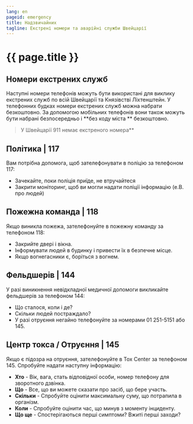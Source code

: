 ```yaml
---
lang: en
pageid: emergency
title: Надзвичайних
tagline: Екстрені номери та аварійні служби Швейцарії
---
```

# {{ page.title }}

## Номери екстрених служб
Наступні номери телефонів можуть бути використані для виклику екстрених служб по всій Швейцарії та Князівстві Ліхтенштейн. 
У телефонних будках номери екстрених служб можна набрати безкоштовно. 
За допомогою мобільних телефонів вони також можуть бути набрані безпосередньо і **без коду міста ** безкоштовно.

> У Швейцарії 911 немає екстреного номера**

## Політика | 117
Вам потрібна допомога, щоб зателефонувати в поліцію за телефоном 117: 
- Зачекайте, поки поліція приїде, не втручайтеся 
- Закрити моніторинг, щоб ви могли надати поліції інформацію (e.B. про людей)

## Пожежна команда | 118
Якщо виникла пожежа, зателефонуйте в пожежну команду за телефоном 118: 
- Закрийте двері і вікна. 
- Інформувати людей в будинку і привести їх в безпечне місце. 
- Якщо вогнегасники є, боріться з вогнем.

## Фельдшерів | 144
У разі виникнення невідкладної медичної допомоги викликайте фельдшерів за телефоном 144: 
- Що сталося, коли і де? 
- Скільки людей постраждало? 
- У разі отруєння негайно телефонуйте за номерами 01 251-5151 або 145.


## Центр токса / Отруєння | 145
Якщо є підозра на отруєння, зателефонуйте в Tox Center за телефоном 145. Спробуйте надати наступну інформацію: 
- **Хто** - Вік, вага, стать відповідної особи, номер телефону для зворотного дзвінка. 
- **Що** - Все, що ви можете сказати про засіб, що бере участь. 
- **Скільки** - Спробуйте оцінити максимальну суму, що потрапила в організм.
- **Коли** - Спробуйте оцінити час, що минув з моменту інциденту. 
- **Що ще** - Спостерігаються перші симптоми? Вжиті перші заходи?